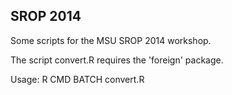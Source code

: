 SROP 2014
---------

Some scripts for the MSU SROP 2014 workshop.

The script convert.R requires the 'foreign' package.

Usage:
    R CMD BATCH convert.R
